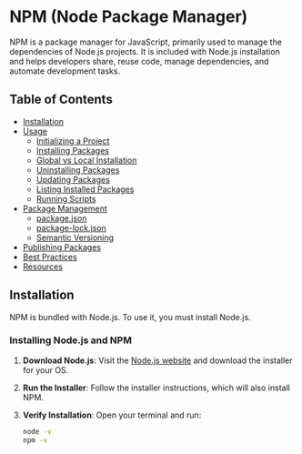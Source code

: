 # NPM (Node Package Manager)

NPM is a package manager for JavaScript, primarily used to manage the dependencies of Node.js projects. It is included with Node.js installation and helps developers share, reuse code, manage dependencies, and automate development tasks.

## Table of Contents
- [Installation](#installation)
- [Usage](#usage)
  - [Initializing a Project](#initializing-a-project)
  - [Installing Packages](#installing-packages)
  - [Global vs Local Installation](#global-vs-local-installation)
  - [Uninstalling Packages](#uninstalling-packages)
  - [Updating Packages](#updating-packages)
  - [Listing Installed Packages](#listing-installed-packages)
  - [Running Scripts](#running-scripts)
- [Package Management](#package-management)
  - [package.json](#packagejson)
  - [package-lock.json](#package-lockjson)
  - [Semantic Versioning](#semantic-versioning)
- [Publishing Packages](#publishing-packages)
- [Best Practices](#best-practices)
- [Resources](#resources)

## Installation

NPM is bundled with Node.js. To use it, you must install Node.js.

### Installing Node.js and NPM

1. **Download Node.js**: Visit the [Node.js website](https://nodejs.org/) and download the installer for your OS.
2. **Run the Installer**: Follow the installer instructions, which will also install NPM.
3. **Verify Installation**: Open your terminal and run:

   ```bash
   node -v
   npm -v
   ```
